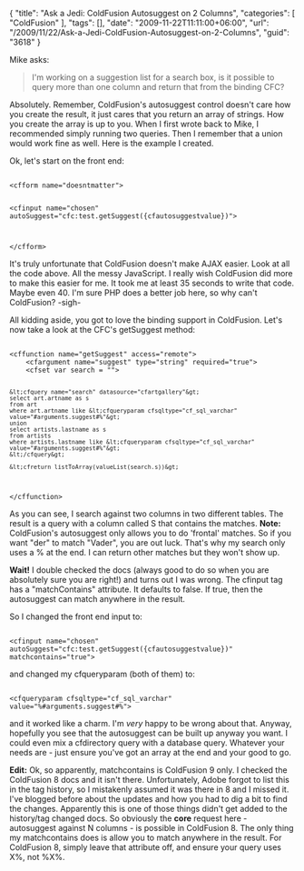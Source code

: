{
	"title": "Ask a Jedi: ColdFusion Autosuggest on 2 Columns",
	"categories": [
		"ColdFusion"
	],
	"tags": [],
	"date": "2009-11-22T11:11:00+06:00",
	"url": "/2009/11/22/Ask-a-Jedi-ColdFusion-Autosuggest-on-2-Columns",
	"guid": "3618"
}

Mike asks:

<blockquote>
I'm working on a suggestion list for a search box, is it possible to query more than one column and return that from the binding CFC?
</blockquote>

Absolutely. Remember, ColdFusion's autosuggest control doesn't care how you create the result, it just cares that you return an array of strings. How you create the array is up to you. When I first wrote back to Mike, I recommended simply running two queries. Then I remember that a union would work fine as well. Here is the example I created.
<!--more-->
Ok, let's start on the front end:

<code>
&lt;cfform name="doesntmatter"&gt;

&lt;cfinput name="chosen" autoSuggest="cfc:test.getSuggest({cfautosuggestvalue})"&gt;

&lt;/cfform&gt;
</code>

It's truly unfortunate that ColdFusion doesn't make AJAX easier. Look at all the code above. All the messy JavaScript. I really wish ColdFusion did more to make this easier for me. It took me at least 35 seconds to write that code. Maybe even 40. I'm sure PHP does a better job here, so why can't ColdFusion? -sigh- 

All kidding aside, you got to love the binding support in ColdFusion. Let's now take a look at the CFC's getSuggest method:

<code>
&lt;cffunction name="getSuggest" access="remote"&gt;
	&lt;cfargument name="suggest" type="string" required="true"&gt;
	&lt;cfset var search = ""&gt;
	
	&lt;cfquery name="search" datasource="cfartgallery"&gt;
	select art.artname as s
	from art
	where art.artname like &lt;cfqueryparam cfsqltype="cf_sql_varchar" value="#arguments.suggest#%"&gt;
	union
	select artists.lastname as s
	from artists
	where artists.lastname like &lt;cfqueryparam cfsqltype="cf_sql_varchar" value="#arguments.suggest#%"&gt;
	&lt;/cfquery&gt;
	
	&lt;cfreturn listToArray(valueList(search.s))&gt;	
&lt;/cffunction&gt;
</code>

As you can see, I search against two columns in two different tables. The result is a query with a column called S that contains the matches. <b>Note:</b> ColdFusion's autosuggest only allows you to do 'frontal' matches. So if you want "der" to match "Vader", you are out luck. That's why my search only uses a % at the end. I can return other matches but they won't show up. 

<b>Wait!</b> I double checked the docs (always good to do so when you are absolutely sure you are right!) and turns out I was wrong. The cfinput tag has a "matchContains" attribute. It defaults to false. If true, then the autosuggest can match anywhere in the result.

So I changed the front end input to:

<code>
&lt;cfinput name="chosen" autoSuggest="cfc:test.getSuggest({cfautosuggestvalue})" matchcontains="true"&gt;
</code>

and changed my cfqueryparam (both of them) to:

<code>
&lt;cfqueryparam cfsqltype="cf_sql_varchar" value="%#arguments.suggest#%"&gt;
</code>

and it worked like a charm. I'm <i>very</i> happy to be wrong about that. Anyway, hopefully you see that the autosuggest can be built up anyway you want. I could even mix a cfdirectory query with a database query. Whatever your needs are - just ensure you've got an array at the end and your good to go.

<b>Edit:</b> Ok, so apparently, matchcontains is ColdFusion 9 only. I checked the ColdFusion 8 docs and it isn't there. Unfortunately, Adobe forgot to list this in the tag history, so I mistakenly assumed it was there in 8 and I missed it. I've blogged before about the updates and how you had to dig a bit to find the changes. Apparently this is one of those things didn't get added to the history/tag changed docs. So obviously the <b>core</b> request here - autosuggest against N columns - is possible in ColdFusion 8. The only thing my matchcontains does is allow you to match anywhere in the result. For ColdFusion 8, simply leave that attribute off, and ensure your query uses X%, not %X%.